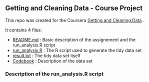 ## Getting and Cleaning Data - Course Project

This repo was created for the Coursera [Getting and Cleaning Data](https://www.coursera.org/course/getdata) .

It contains 4 files:
  - [README.md](https://www.coursera.org/course/getdata) : Basic description of the assignement and the run_analysis.R script
  - [run_analysis.R](https://www.coursera.org/course/getdata) : The R script used to generate the tidy data set
  - [result.txt](https://www.coursera.org/course/getdata) : The tidy data set itself
  - [Codebook](https://www.coursera.org/course/getdata) : Description of the data set


### Description of the run_analysis.R script

